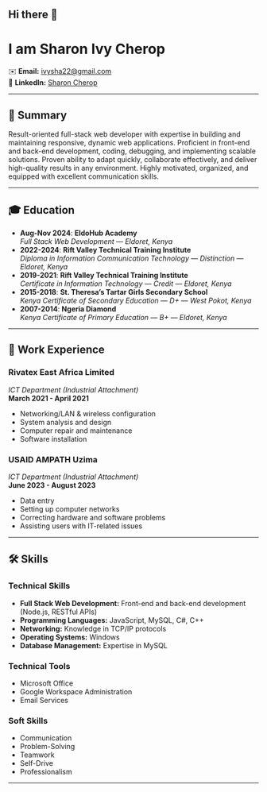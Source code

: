 ## Hi there 👋

# I am Sharon Ivy Cherop
✉️ **Email:** ivysha22@gmail.com  
🔗 **LinkedIn:** [Sharon Cherop](https://linkedin.com/in/sharon-cherop)

---

## 🌟 Summary
Result-oriented full-stack web developer with expertise in building and maintaining responsive, dynamic web applications. Proficient in front-end and back-end development, coding, debugging, and implementing scalable solutions. Proven ability to adapt quickly, collaborate effectively, and deliver high-quality results in any environment. Highly motivated, organized, and equipped with excellent communication skills.

---

## 🎓 Education
- **Aug-Nov 2024**: **EldoHub Academy**  
  *Full Stack Web Development* — *Eldoret, Kenya*
- **2022-2024**: **Rift Valley Technical Training Institute**  
  *Diploma in Information Communication Technology* — *Distinction* — *Eldoret, Kenya*
- **2019-2021**: **Rift Valley Technical Training Institute**  
  *Certificate in Information Technology* — *Credit* — *Eldoret, Kenya*
- **2015-2018**: **St. Theresa’s Tartar Girls Secondary School**  
  *Kenya Certificate of Secondary Education* — *D+* — *West Pokot, Kenya*
- **2007-2014**: **Ngeria Diamond**  
  *Kenya Certificate of Primary Education* — *B+* — *Eldoret, Kenya*

---

## 💼 Work Experience

### **Rivatex East Africa Limited**  
*ICT Department (Industrial Attachment)*  
**March 2021 - April 2021**
- Networking/LAN & wireless configuration
- System analysis and design
- Computer repair and maintenance
- Software installation

### **USAID AMPATH Uzima**  
*ICT Department (Industrial Attachment)*  
**June 2023 - August 2023**
- Data entry
- Setting up computer networks
- Correcting hardware and software problems
- Assisting users with IT-related issues

---

## 🛠️ Skills

### **Technical Skills**
- **Full Stack Web Development:** Front-end and back-end development (Node.js, RESTful APIs)
- **Programming Languages:** JavaScript, MySQL, C#, C++
- **Networking:** Knowledge in TCP/IP protocols
- **Operating Systems:** Windows
- **Database Management:** Expertise in MySQL

### **Technical Tools**
- Microsoft Office
- Google Workspace Administration
- Email Services

### **Soft Skills**
- Communication
- Problem-Solving
- Teamwork
- Self-Drive
- Professionalism


---

